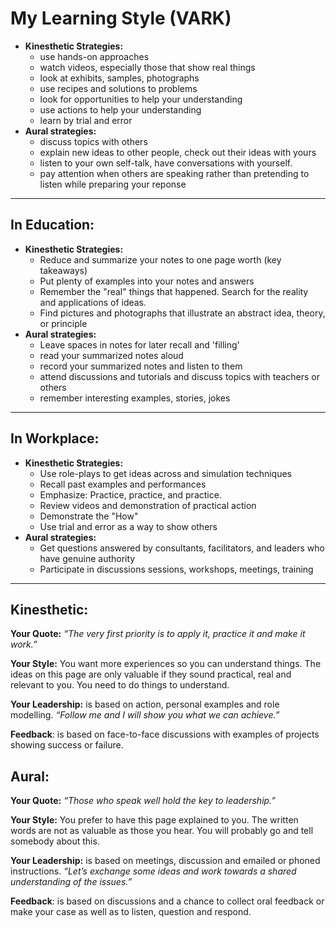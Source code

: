 # My Learning Style (VARK)

- **Kinesthetic Strategies:**
    - use hands-on approaches
    - watch videos, especially those that show real things
    - look at exhibits, samples, photographs
    - use recipes and solutions to problems
    - look for opportunities to help your understanding
    - use actions to help your understanding
    - learn by trial and error
- **Aural strategies:**
    - discuss topics with others
    - explain new ideas to other people, check out their ideas with yours
    - listen to your own self-talk, have conversations with yourself.
    - pay attention when others are speaking rather than pretending to listen while preparing your reponse

---

## In Education:

- **Kinesthetic Strategies:**
    - Reduce and summarize your notes to one page worth (key takeaways)
    - Put plenty of examples into your notes and answers
    - Remember the "real" things that happened. Search for the reality and applications of ideas.
    - Find pictures and photographs that illustrate an abstract idea, theory, or principle
- **Aural strategies:**
    - Leave spaces in notes for later recall and 'filling'
    - read your summarized notes aloud
    - record your summarized notes and listen to them
    - attend discussions and tutorials and discuss topics with teachers or others
    - remember interesting examples, stories, jokes

---

## In Workplace:

- **Kinesthetic Strategies:**
    - Use role-plays to get ideas across and simulation techniques
    - Recall past examples and performances
    - Emphasize: Practice, practice, and practice.
    - Review videos and demonstration of practical action
    - Demonstrate the "How"
    - Use trial and error as a way to show others
- **Aural strategies:**
    - Get questions answered by consultants, facilitators, and leaders who have genuine authority
    - Participate in discussions sessions, workshops, meetings, training

---

## Kinesthetic:

**Your Quote:** *“The very first priority is to apply it, practice it and make it work.”*

**Your Style:** You want more experiences so you can understand things. The ideas on this page are only valuable if they sound practical, real and relevant to you. You need to do things to understand.

**Your Leadership:** is based on action, personal examples and role modelling. *“Follow me and I will show you what we can achieve.”*

**Feedback**: is based on face-to-face discussions with examples of projects showing success or failure.

## **Aural:**

**Your Quote:** *“Those who speak well hold the key to leadership.”*

**Your Style:** You prefer to have this page explained to you. The written words are not as valuable as those you hear. You will probably go and tell somebody about this.

**Your Leadership:** is based on meetings, discussion and emailed or phoned instructions. *“Let’s exchange some ideas and work towards a shared understanding of the issues.”*

**Feedback**: is based on discussions and a chance to collect oral feedback or make your case as well as to listen, question and respond.